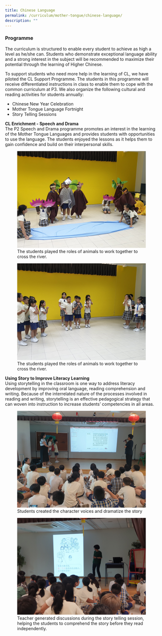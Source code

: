 ```yaml
---
title: Chinese Language
permalink: /curriculum/mother-tongue/chinese-language/
description: ""
---
```

### Programme

The curriculum is structured to enable every student to achieve as high a level as he/she can. Students who demonstrate exceptional language ability and a strong interest in the subject will be recommended to maximize their potential through the learning of Higher Chinese.

To support students who need more help in the learning of CL, we have piloted the CL Support Programme. The students in this programme will receive differentiated instructions in class to enable them to cope with the common curriculum at P3. We also organize the following cultural and reading activities for students annually: 

*   Chinese New Year Celebration 
*   Mother Tongue Language Fortnight 
*   Story Telling Sessions

**CL Enrichment - Speech and Drama** <br>
The P2 Speech and Drama programme promotes an interest in the learning of the Mother Tongue Languages and provides students with opportunities to use the language. The students enjoyed the lessons as it helps them to gain confidence and build on their interpersonal skills.

<figure>
<img src="/images/1%20chinese.jpg">
<figcaption> The students played the roles of animals to work together to cross the river. </figcaption>
</figure>

<figure>
<img src="/images/2%20chinese.jpg">
<figcaption> The students played the roles of animals to work together to cross the river. </figcaption>
</figure>

**Using Story to Improve Literacy Learning** <br>
Using storytelling in the classroom is one way to address literacy development by improving oral language, reading comprehension and writing. Because of the interrelated nature of the processes involved in reading and writing, storytelling is an effective pedagogical strategy that can woven into instruction to increase students’ competencies in all areas.

<figure>
<img src="/images/3%20chinese.jpg">
<figcaption> Students created the character voices and dramatize the story </figcaption>
</figure>

<figure>
<img src="/images/4%20chinese.jpg">
<figcaption> Teacher generated discussions during the story telling session, helping the students to comprehend the story before they read independently. </figcaption>
</figure>